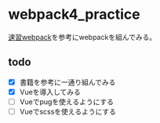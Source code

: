 webpack4_practice
===

[速習webpack](https://www.amazon.co.jp/dp/B07CQLGGP9)を参考にwebpackを組んでみる。

## todo

- [x] 書籍を参考に一通り組んでみる
- [x] Vueを導入してみる
- [ ] Vueでpugを使えるようにする
- [ ] Vueでscssを使えるようにする
